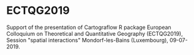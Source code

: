 # ECTQG2019
Support of the presentation of Cartograflow R package
European Colloquium on Theoretical and Quantitative Geography (ECTQG2019), Session "spatial interactions"
Mondorf-les-Bains (Luxembourg), 
09-07-2019.
